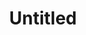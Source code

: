 ---
ee_id: '4458'
site: '1'
type: '2'
url: 2018-104-untitled
title: Untitled
year: '2018'
display_year: '2018'
medium: Raspberry on Somerset paper
dims: 11 x 7.5 in
pitch:
ps:
live_url:
related:
youtube:
related_code:
imgs: untitled-2018-104-db-ih--2kAV.jpg
subheading:
download:
add_credit:
add_credits:
commission:
layout: things-i-made
---
